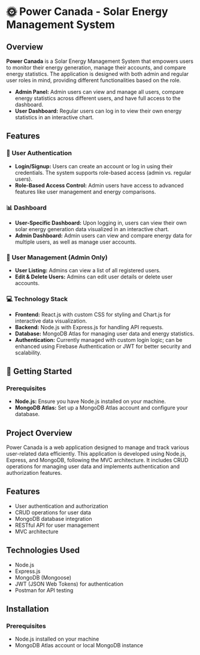 # 🌞 Power Canada - Solar Energy Management System

## Overview

**Power Canada** is a Solar Energy Management System that empowers users to monitor their energy generation, manage their accounts, and compare energy statistics. The application is designed with both admin and regular user roles in mind, providing different functionalities based on the role.

- **Admin Panel:** Admin users can view and manage all users, compare energy statistics across different users, and have full access to the dashboard.
- **User Dashboard:** Regular users can log in to view their own energy statistics in an interactive chart.

## Features

### 🎨 **User Authentication**
- **Login/Signup:** Users can create an account or log in using their credentials. The system supports role-based access (admin vs. regular users).
- **Role-Based Access Control:** Admin users have access to advanced features like user management and energy comparisons.

### 📊 **Dashboard**
- **User-Specific Dashboard:** Upon logging in, users can view their own solar energy generation data visualized in an interactive chart.
- **Admin Dashboard:** Admin users can view and compare energy data for multiple users, as well as manage user accounts.

### 👥 **User Management (Admin Only)**
- **User Listing:** Admins can view a list of all registered users.
- **Edit & Delete Users:** Admins can edit user details or delete user accounts.

### 💻 **Technology Stack**
- **Frontend:** React.js with custom CSS for styling and Chart.js for interactive data visualization.
- **Backend:** Node.js with Express.js for handling API requests.
- **Database:** MongoDB Atlas for managing user data and energy statistics.
- **Authentication:** Currently managed with custom login logic; can be enhanced using Firebase Authentication or JWT for better security and scalability.

## 🚀 Getting Started

### Prerequisites
- **Node.js:** Ensure you have Node.js installed on your machine.
- **MongoDB Atlas:** Set up a MongoDB Atlas account and configure your database.



## Project Overview
Power Canada is a web application designed to manage and track various user-related data efficiently. This application is developed using Node.js, Express, and MongoDB, following the MVC architecture. It includes CRUD operations for managing user data and implements authentication and authorization features.

## Features
- User authentication and authorization
- CRUD operations for user data
- MongoDB database integration
- RESTful API for user management
- MVC architecture

## Technologies Used
- Node.js
- Express.js
- MongoDB (Mongoose)
- JWT (JSON Web Tokens) for authentication
- Postman for API testing

## Installation

### Prerequisites
- Node.js installed on your machine
- MongoDB Atlas account or local MongoDB instance
